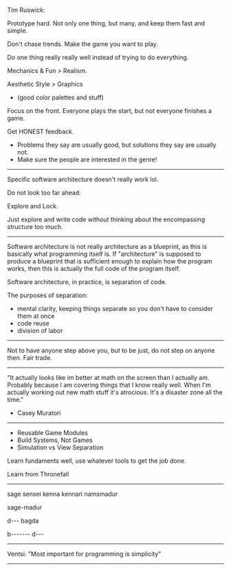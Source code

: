 Tim Ruswick:

Prototype hard. Not only one thing, but many, and keep them fast and simple.

Don't chase trends. Make the game you want to play.

Do one thing really really well instead of trying to do everything.

Mechanics & Fun > Realism.

Aesthetic Style > Graphics

- (good color palettes and stuff)

Focus on the front. Everyone plays the start, but not everyone finishes a game.

Get HONEST feedback.

- Problems they say are usually good, but solutions they say are usually not.
- Make sure the people are interested in the genre!

---

Specific software architecture doesn't really work lol.

Do not look too far ahead.

Explore and Lock.

Just explore and write code without thinking about the encompassing structure too much.

---

Software architecture is not really architecture as a blueprint, as this is basically what programming itself is. If "architecture" is supposed to produce a blueprint that is sufficient enough to explain how the program works, then this is actually the full code of the program itself.

Software architecture, in practice, is separation of code.

The purposes of separation:

- mental clarity, keeping things separate so you don't have to consider them at once
- code reuse
- division of labor

---

Not to have anyone step above you, but to be just, do not step on anyone then. Fair trade.

---

"It actually looks like im better at math on the screen than I actually am. Probably because I am covering things that I know really well. When I'm actually working out new math stuff it's atrocious. It's a disaster zone all the time."

- Casey Muratori

---

- Reusable Game Modules
- Build Systems, Not Games
- Simulation vs View Separation

Learn fundaments well, use whatever tools to get the job done.

Learn from Thronefall

---

sage
sensei
kenna
kennari
namsmadur

sage-madur

d--- bagda

b------- d---

---

Ventsi: "Most important for programming is simplicity"

---
